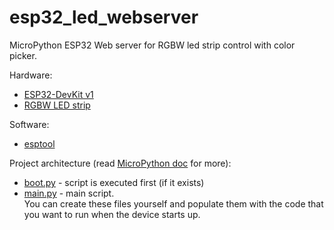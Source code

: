 # esp32_led_webserver
MicroPython ESP32 Web server for RGBW led strip control with color picker.

Hardware:
 - [ESP32-DevKit v1](https://www.espressif.com/en/products/devkits/esp32-devkitc/overview)
 - [RGBW LED strip](https://aliexpress.ru/item/32476317187.html)
 
 Software:
  - [esptool](https://github.com/espressif/esptool/)

Project architecture (read [MicroPython doc](http://docs.micropython.org/en/latest/esp32/quickref.html) for more):
 - [boot.py](https://github.com/TurboKach/esp32_led_webserver/blob/master/boot.py) - script is executed first (if it exists) 
 - [main.py](https://github.com/TurboKach/esp32_led_webserver/blob/master/main.py) - main script.  
 You can create these files yourself and populate them with the code that you want to run when the device starts up.
